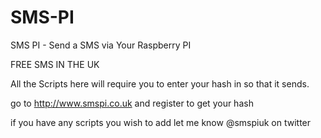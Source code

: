SMS-PI
======

SMS PI - Send a SMS via Your Raspberry PI

FREE SMS IN THE UK


All the Scripts here will require you to enter your hash in so that it sends.

go to http://www.smspi.co.uk and register to get your hash

if you have any scripts you wish to add let me know @smspiuk on twitter
